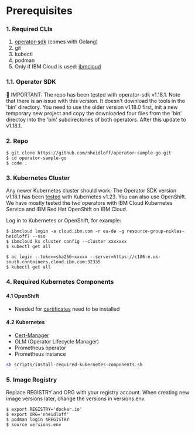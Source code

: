 # Prerequisites

### 1. Required CLIs

1. [operator-sdk](https://sdk.operatorframework.io/docs/installation/) (comes with Golang)
2. git
3. kubectl
4. podman
5. Only if IBM Cloud is used: [ibmcloud](https://cloud.ibm.com/docs/cli?topic=cli-install-ibmcloud-cli)

### 1.1. Operator SDK

🔴 IMPORTANT: The repo has been tested with operator-sdk v1.18.1. Note that there is an issue with this version. It doesn't download the tools in the 'bin' directory. You need to use the older version v1.18.0 first, init a new temporary new project and copy the downloaded four files from the 'bin' directoy into the 'bin' subdirectories of both operators. After this update to v1.18.1.

### 2. Repo

```
$ git clone https://github.com/nheidloff/operator-sample-go.git
$ cd operator-sample-go
$ code .
```

### 3. Kubernetes Cluster

Any newer Kubernetes cluster should work. The Operator SDK version v1.18.1 has been [tested](https://github.com/kubernetes/client-go#versioning) with Kubernetes v1.23. You can also use OpenShift. We have mostly tested the two operators with IBM Cloud Kubernetes Service and IBM Red Hat OpenShift on IBM Cloud.

Log in to Kubernetes or OpenShift, for example:

```
$ ibmcloud login -a cloud.ibm.com -r eu-de -g resource-group-niklas-heidloff7 --sso
$ ibmcloud ks cluster config --cluster xxxxxxx
$ kubectl get all
```

```
$ oc login --token=sha256~xxxxx --server=https://c106-e.us-south.containers.cloud.ibm.com:32335
$ kubectl get all
```

### 4. Required Kubernetes Components

#### 4.1 OpenShift

* Needed for [certificates](https://cert-manager.io/) need to be installed

#### 4.2 Kubernetes

* [Cert-Manager](https://cert-manager.io/)
* OLM (Operator Lifecycle Manager)
* Prometheus operator
* Prometheus instance

```sh
sh scripts/install-required-kubernetes-components.sh
```

### 5. Image Registry

Replace REGISTRY and ORG with your registry account. When creating new image versions later, change the versions in versions.env. 

```
$ export REGISTRY='docker.io'
$ export ORG='nheidloff'
$ podman login $REGISTRY
$ source versions.env
```
